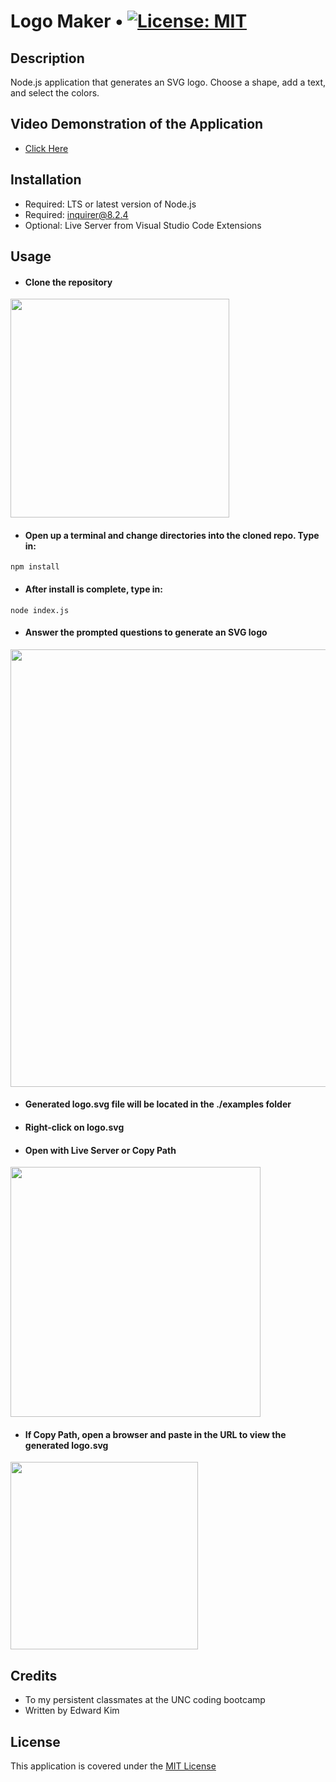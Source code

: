 # Logo Maker • [![License: MIT](https://img.shields.io/badge/License-MIT-yellow.svg)](https://opensource.org/licenses/MIT)

## Description
Node.js application that generates an SVG logo. Choose a shape, add a text, and select the colors.

## Video Demonstration of the Application
* [Click Here](https://github.com/eddyK15501/logo-maker/issues/2#issue-1844351588)

## Installation
* Required: LTS or latest version of Node.js
* Required: inquirer@8.2.4
* Optional: Live Server from Visual Studio Code Extensions

## Usage
* #### Clone the repository

<img width="350px" src="https://user-images.githubusercontent.com/88423414/259619451-1a0e3dea-93d1-406d-a88b-2ad198848181.png" />

* #### Open up a terminal and change directories into the cloned repo. Type in:
```
npm install
```

* #### After install is complete, type in:
```
node index.js
```

* #### Answer the prompted questions to generate an SVG logo

<img width="700px" src="https://user-images.githubusercontent.com/88423414/259621458-b7829257-9c55-4c41-8028-41b5415d404b.png" />

* #### Generated logo.svg file will be located in the ./examples folder
* #### Right-click on logo.svg
* #### Open with Live Server or Copy Path

<img width="400px" src="https://user-images.githubusercontent.com/88423414/259622732-73654a34-7c23-4fd5-b588-f27bccc9fd9f.png" />

* #### If Copy Path, open a browser and paste in the URL to view the generated logo.svg

<img width="300px" src="https://user-images.githubusercontent.com/88423414/259624330-8c538618-9558-409c-880b-4c201a380582.png">

## Credits
* To my persistent classmates at the UNC coding bootcamp
* Written by Edward Kim

## License
This application is covered under the [MIT License](./LICENSE)

